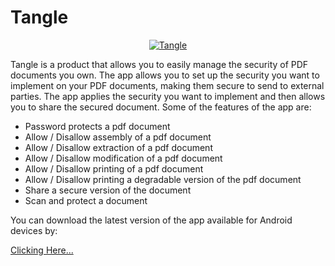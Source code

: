# Tangle
<div align="center">
<a href="https://github.com/sheldonanthonyio/Tangle/raw/main/Tangle.apk">
  <img src="https://blogger.googleusercontent.com/img/b/R29vZ2xl/AVvXsEg78C-8vrFzwdh-jB_UQYHy7v7fZzh4_0f67S4xOEixlXGp0oduZp6NJdIvAJ61XK08QNnLUrsFl0HgfWA-j5xc7FGhRYZrTzDXjIQmcY16WNnXXGzSx1fVylHPPlSjMGyPyQUIM1N--m1j1muU1r9cVnz7T_gyhaL0U0W91q4qDJoUEdf_Yu0A-MwScg/w640-h444/Tangle.png" alt="Tangle" title="Tangle"> 
</a>
</div>  

Tangle is a product that allows you to easily manage the security of PDF documents you own. The app allows you to set up the security you want to implement on your PDF documents, making them secure to send to external parties. The app applies the security you want to implement and then allows you to share the secured document. Some of the features of the app are:

* Password protects a pdf document 
* Allow / Disallow assembly of a pdf document 
* Allow / Disallow extraction of a pdf document 
* Allow / Disallow modification of a pdf document 
* Allow / Disallow printing of a pdf document 
* Allow / Disallow printing a degradable version of the pdf document 
* Share a secure version of the document 
* Scan and protect a document

You can download the latest version of the app available for Android devices by:

<a href="https://github.com/sheldonanthonyio/Tangle/raw/main/Tangle.apk">Clicking Here...</a>
